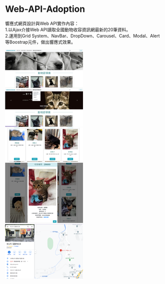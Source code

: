 # Web-API-Adoption  
響應式網頁設計與Web API實作內容：  
1.以Ajax介接Web API讀取全國動物收容資訊網最新的20筆資料。  
2.運用到Grid System、NavBar、DropDown、Carousel、Card、Modal、Alert等Boostrap元件，做出響應式效果。  

<img src="./img/demo1.png" width="50%" />  
  
<img src="./img/demo2.png" width="50%" />  
  
<img src="./img/demo3.png" width="50%" />  
  
<img src="./img/demo4.png" width="50%" />  
  
<img src="./img/demo5.png" width="50%" />  
